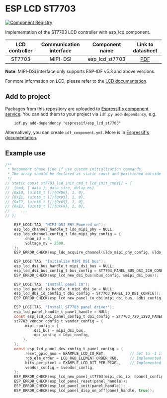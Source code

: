 # ESP LCD ST7703

[![Component Registry](https://components.espressif.com/components/espressif/esp_lcd_st7703/badge.svg)](https://components.espressif.com/components/espressif/esp_lcd_st7703)

Implementation of the ST7703 LCD controller with esp_lcd component.

| LCD controller | Communication interface | Component name |                                   Link to datasheet                                   |
| :------------: | :---------------------: | :------------: | :-----------------------------------------------------------------------------------: |
|     ST7703     |        MIPI-DSI         | esp_lcd_st7703 | [PDF](https://dl.espressif.com/AE/esp-iot-solution/ST7703DA-H3_DS_V0.01_20200819.pdf) |

**Note**: MIPI-DSI interface only supports ESP-IDF v5.3 and above versions.

For more information on LCD, please refer to the [LCD documentation](https://docs.espressif.com/projects/esp-iot-solution/en/latest/display/lcd/index.html).

## Add to project

Packages from this repository are uploaded to [Espressif's component service](https://components.espressif.com/).
You can add them to your project via `idf.py add-dependancy`, e.g.

```
    idf.py add-dependency "espressif/esp_lcd_st7703"
```

Alternatively, you can create `idf_component.yml`. More is in [Espressif's documentation](https://docs.espressif.com/projects/esp-idf/en/latest/esp32/api-guides/tools/idf-component-manager.html).

## Example use

```c
/**
 * Uncomment these line if use custom initialization commands.
 * The array should be declared as static const and positioned outside the function.
 */
// static const st7703_lcd_init_cmd_t lcd_init_cmds[] = {
//  {cmd, { data }, data_size, delay_ms}
// {0xE0, (uint8_t []){0x00}, 1, 0},
// {0xE1, (uint8_t []){0x93}, 1, 0},
// {0xE2, (uint8_t []){0x65}, 1, 0},
// {0xE3, (uint8_t []){0xF8}, 1, 0},
//     ...
// };

    ESP_LOGI(TAG, "MIPI DSI PHY Powered on");
    esp_ldo_channel_handle_t ldo_mipi_phy = NULL;
    esp_ldo_channel_config_t ldo_mipi_phy_config = {
        .chan_id = 3,
        .voltage_mv = 2500,
    };
    ESP_ERROR_CHECK(esp_ldo_acquire_channel(&ldo_mipi_phy_config, &ldo_mipi_phy));

    ESP_LOGI(TAG, "Initialize MIPI DSI bus");
    esp_lcd_dsi_bus_handle_t mipi_dsi_bus = NULL;
    esp_lcd_dsi_bus_config_t bus_config = ST7703_PANEL_BUS_DSI_2CH_CONFIG();
    ESP_ERROR_CHECK(esp_lcd_new_dsi_bus(&bus_config, &mipi_dsi_bus));

    ESP_LOGI(TAG, "Install panel IO");
    esp_lcd_panel_io_handle_t mipi_dbi_io = NULL;
    esp_lcd_dbi_io_config_t dbi_config = ST7703_PANEL_IO_DBI_CONFIG();
    ESP_ERROR_CHECK(esp_lcd_new_panel_io_dbi(mipi_dsi_bus, &dbi_config, &mipi_dbi_io));

    ESP_LOGI(TAG, "Install ST7703 panel driver");
    esp_lcd_panel_handle_t panel_handle = NULL;
    const esp_lcd_dpi_panel_config_t dpi_config = ST7703_720_1280_PANEL_60HZ_DPI_CONFIG(EXAMPLE_MIPI_DPI_PX_FORMAT);
    st7703_vendor_config_t vendor_config = {
        .mipi_config = {
            .dsi_bus = mipi_dsi_bus,
            .dpi_config = &dpi_config,
        },
    };
    const esp_lcd_panel_dev_config_t panel_config = {
        .reset_gpio_num = EXAMPLE_LCD_IO_RST,           // Set to -1 if not use
        .rgb_ele_order = LCD_RGB_ELEMENT_ORDER_RGB,     // Implemented by LCD command `36h`
        .bits_per_pixel = EXAMPLE_LCD_BIT_PER_PIXEL,    // Implemented by LCD command `3Ah` (16/18/24)
        .vendor_config = &vendor_config,
    };
    ESP_ERROR_CHECK(esp_lcd_new_panel_st7703(mipi_dbi_io, &panel_config, &panel_handle));
    ESP_ERROR_CHECK(esp_lcd_panel_reset(panel_handle));
    ESP_ERROR_CHECK(esp_lcd_panel_init(panel_handle));
    ESP_ERROR_CHECK(esp_lcd_panel_disp_on_off(panel_handle, true));
```
